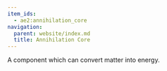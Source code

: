 ```yaml
---
item_ids:
  - ae2:annihilation_core
navigation:
  parent: website/index.md
  title: Annihilation Core
---
```


A component which can convert matter into energy.

<RecipeFor id="annihilation_core" />
